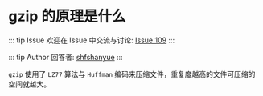 # gzip 的原理是什么



::: tip Issue 
 欢迎在 Issue 中交流与讨论: [Issue 109](https://github.com/shfshanyue/Daily-Question/issues/109) 
:::

::: tip Author 
回答者: [shfshanyue](https://github.com/shfshanyue) 
:::

`gzip` 使用了 `LZ77` 算法与 `Huffman` 编码来压缩文件，重复度越高的文件可压缩的空间就越大。